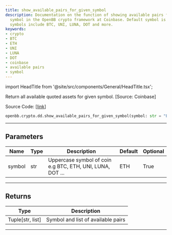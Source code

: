 ```yaml
---
title: show_available_pairs_for_given_symbol
description: Documentation on the function of showing available pairs for a given
  symbol in the OpenBB crypto framework at Coinbase. Default symbol is 'ETH'. Other
  symbols include BTC, UNI, LUNA, DOT and more.
keywords:
- crypto
- BTC
- ETH
- UNI
- LUNA
- DOT
- coinbase
- available pairs
- symbol
---
```


import HeadTitle from '@site/src/components/General/HeadTitle.tsx';

<HeadTitle title="crypto.dd.show_available_pairs_for_given_symbol - Reference | OpenBB SDK Docs" />

Return all available quoted assets for given symbol. [Source: Coinbase]

Source Code: [[link](https://github.com/OpenBB-finance/OpenBB/tree/main/openbb_terminal/cryptocurrency/due_diligence/coinbase_model.py#L21)]

```python
openbb.crypto.dd.show_available_pairs_for_given_symbol(symbol: str = "ETH")
```

---

## Parameters

| Name | Type | Description | Default | Optional |
| ---- | ---- | ----------- | ------- | -------- |
| symbol | str | Uppercase symbol of coin e.g BTC, ETH, UNI, LUNA, DOT ... | ETH | True |


---

## Returns

| Type | Description |
| ---- | ----------- |
| Tuple[str, list] | Symbol and list of available pairs |
---

